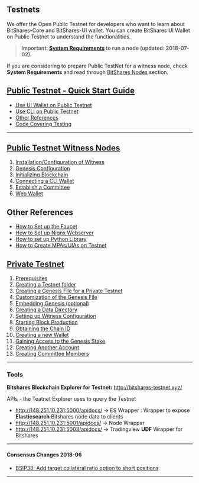 ## Testnets

We offer the Open Public Testnet for developers who want to learn about BitShares-Core and BitShares-UI wallet. You can create BitShares UI Wallet on Public Testnet to understand the functionalities. 

> **Important: [System Requirements](../nodes_full_witness/full_nodes.md#system-requirements) to run a node (updated: 2018-07-02).**

If you are considering to prepare Public TestNet for a witness node, check **System Requirements** and read through [BitShares Nodes](../nodes_full_witness/README.md#bitshares-nodes-and-p2p-network) section.

## [Public Testnet - Quick Start Guide](../testnets/public_testnet_details.md#public-testnet---quick-start-guide)
- [Use UI Wallet on Public Testnet](../testnets/public_testnet_details.md#use-the-ui-wallet-on-public-testnet)
- [Use CLI on Public Testnet](../testnets/public_testnet_details.md#use-the-cli-on-public-testnet)
- [Other References](../testnets/public_testnet_details.md#other-references)
- [Code Covering Testing](../testnets/testing_wiki.md#testing)

***

## [Public Testnet Witness Nodes](../testnets/public_testnet.md)
1. [Installation/Configuration of Witness](../testnets/public_testnet.md#1-installation_configuration-of-witness)
2. [Genesis Configuration](../testnets/public_testnet.md#2-genesis-configuration)
3. [Initializing Blockchain](../testnets/public_testnet.md#3-initializing-blockchain)
4. [Connecting a CLI Wallet](../testnets/public_testnet.md#4-connecting-a-cli-wallet)
5. [Establish a Committee](../testnets/public_testnet.md#5-establish-a-committee)
6. [Web Wallet](../testnets/public_testnet.md#6-web-wallet)

## Other References
- [How to Set up the Faucet](../testnets/setup_faucet.md#how-to-set-up-the-faucet)
- [How to Set up Nignx Webserver](../testnets/setup_nignx.md#how-to-set-up-nignx-webserver)
- [How to set up Python Library](../testnets/setup_python_lib.md#how-to-set-up-python-library)
- [How to Create MPAs/UIAs on Testnet](../testnets/setup_python_lib.md#create-mpasuias)

## [Private Testnet](../testnets/private_testnet.md#how-to-setup-private-testnet)
1. [Prerequisites](#1-prerequisites)
2. [Creating a Testnet folder](../testnets/private_testnet.md#2-creating-a-testnet-folder)
3. [Creating a Genesis File for a Private Testnet](../testnets/private_testnet.md#3-creating-a-genesis-file-for-a-private-testnet)
4. [Customization of the Genesis File](../testnets/private_testnet.md#4-customization-of-the-genesis-file)
5. [Embedding Genesis (optional)](../testnets/private_testnet.md#5-embedding-genesis-optional)
6. [Creating a Data Directory](../testnets/private_testnet.md#6-creating-a-data-directory)
7. [Setting up Witness Configuration](../testnets/private_testnet.md#7-setting-up-witness-configuration)
8. [Starting Block Production](../testnets/private_testnet.md#8-starting-block-production)
9. [Obtaining the Chain ID](../testnets/private_testnet.md#9-obtaining-the-chain-id)
10. [Creating a new Wallet](../testnets/private_testnet.md#10-creating-a-new-wallet)
11. [Gaining Access to the Genesis Stake](../testnets/private_testnet.md#11-gaining-access-to-the-genesis-stake)
12. [Creating Another Account](../testnets/private_testnet.md#12-creating-another-account)
13. [Creating Committee Members](../testnets/private_testnet.md#13-creating-committee-members)

***
### Tools
**Bitshares Blockchain Explorer for Testnet:** http://bitshares-testnet.xyz/ 

APIs - the Teatnet Explorer uses to query the Testnet
- http://148.251.10.231:5000/apidocs/ -> ES Wrapper : Wrapper to expose **Elasticsearch** Bitshares node data to clients
- http://148.251.10.231:5001/apidocs/ -> Node Wrapper
- http://148.251.10.231:5003/apidocs/ ->  Tradingview **UDF** Wrapper for Bitshares

***

#### Consensus Changes 2018-06
-  [BSIP38: Add target collateral ratio option to short positions](../testnets/consensus-changes-2018-06.md#bsip38-add-target-collateral-ratio-option-to-short-positions) 

***


